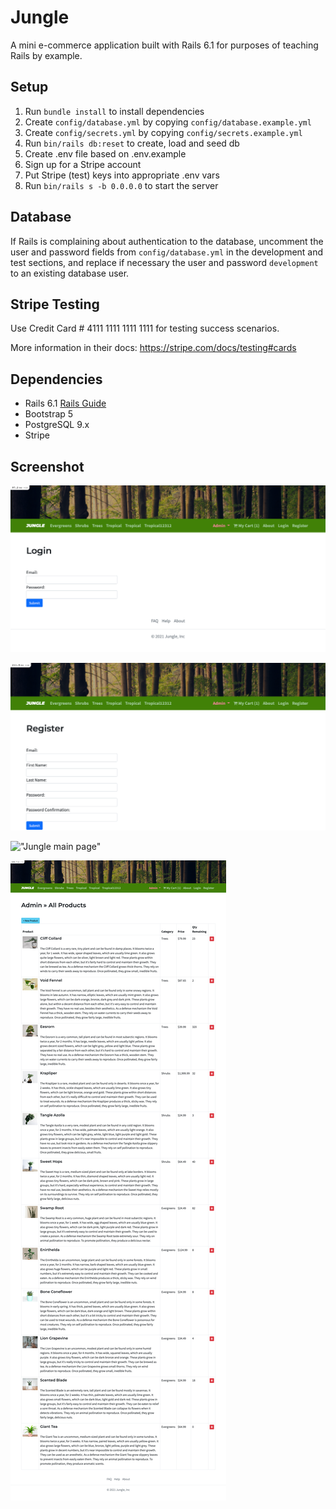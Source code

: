 # Jungle

A mini e-commerce application built with Rails 6.1 for purposes of teaching Rails by example.

## Setup

1. Run `bundle install` to install dependencies
2. Create `config/database.yml` by copying `config/database.example.yml`
3. Create `config/secrets.yml` by copying `config/secrets.example.yml`
4. Run `bin/rails db:reset` to create, load and seed db
5. Create .env file based on .env.example
6. Sign up for a Stripe account
7. Put Stripe (test) keys into appropriate .env vars
8. Run `bin/rails s -b 0.0.0.0` to start the server

## Database

If Rails is complaining about authentication to the database, uncomment the user and password fields from `config/database.yml` in the development and test sections, and replace if necessary the user and password `development` to an existing database user.

## Stripe Testing

Use Credit Card # 4111 1111 1111 1111 for testing success scenarios.

More information in their docs: <https://stripe.com/docs/testing#cards>

## Dependencies

- Rails 6.1 [Rails Guide](http://guides.rubyonrails.org/v6.1/)
- Bootstrap 5
- PostgreSQL 9.x
- Stripe

## Screenshot
!["Jungle Login"](https://github.com/nifen44/Jungle-rails/blob/master/doc/login.png?raw=true)

!["Jungle Register"](https://github.com/nifen44/Jungle-rails/blob/master/doc/register.png?raw=true)

!["Jungle main page"](https://github.com/nifen44/Jungle-rails/blob/master/doc/mainpage.png?raw=true)

!["Jungle product list page"](https://github.com/nifen44/Jungle-rails/blob/master/doc/product.png?raw=true)

